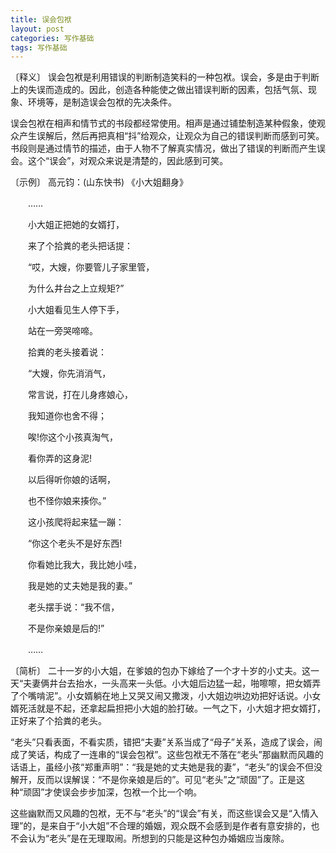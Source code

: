 ```yaml
---
title: 误会包袱
layout: post
categories: 写作基础
tags: 写作基础
---
```


〔释义〕 误会包袱是利用错误的判断制造笑料的一种包袱。误会，多是由于判断上的失误而造成的。因此，创造各种能使之做出错误判断的因素，包括气氛、现象、环境等，是制造误会包袱的先决条件。

误会包袱在相声和情节式的书段都经常使用。相声是通过铺垫制造某种假象，使观众产生误解后，然后再把真相“抖”给观众，让观众为自己的错误判断而感到可笑。书段则是通过情节的描述，由于人物不了解真实情况，做出了错误的判断而产生误会。这个“误会”，对观众来说是清楚的，因此感到可笑。

〔示例〕 高元钧：(山东快书) 《小大姐翻身》

　　……

　　小大姐正把她的女婿打，

　　来了个拾粪的老头把话提：

　　“哎，大嫂，你要管儿子家里管，

　　为什么井台之上立规矩?”

　　小大姐看见生人停下手，

　　站在一旁哭啼啼。

　　拾粪的老头接着说：

　　“大嫂，你先消消气，

　　常言说，打在儿身疼娘心，

　　我知道你也舍不得；

　　唉!你这个小孩真淘气，

　　看你弄的这身泥!

　　以后得听你娘的话啊，

　　也不怪你娘来揍你。”

　　这小孩爬将起来猛一蹦：

　　“你这个老头不是好东西!

　　你看她比我大，我比她小哇，

　　我是她的丈夫她是我的妻。”

　　老头摆手说：“我不信，

　　不是你亲娘是后的!”

　　……

〔简析〕 二十一岁的小大姐，在爹娘的包办下嫁给了一个才十岁的小丈夫。这一天“夫妻俩井台去抬水，一头高来一头低。小大姐后边猛一起，啪嚓嚓，把女婿弄了个嘴啃泥”。小女婿躺在地上又哭又闹又撒泼，小大姐边哄边劝把好话说。小女婿死活就是不起，还拿起扁担把小大姐的脸打破。一气之下，小大姐才把女婿打，正好来了个拾粪的老头。

“老头”只看表面，不看实质，错把“夫妻”关系当成了“母子”关系，造成了误会，闹成了笑话，构成了一连串的“误会包袱”。这些包袱无不落在“老头”那幽默而风趣的话语上，虽经小孩“郑重声明”：“我是她的丈夫她是我的妻”，“老头”的误会不但没解开，反而以误解误：“不是你亲娘是后的”。可见“老头”之“顽固”了。正是这种“顽固”才使误会步步加深，包袱一个比一个响。

这些幽默而又风趣的包袱，无不与“老头”的“误会”有关，而这些误会又是“入情入理”的，是来自于“小大姐”不合理的婚姻，观众既不会感到是作者有意安排的，也不会认为“老头”是在无理取闹。所想到的只能是这种包办婚姻应当废除。 